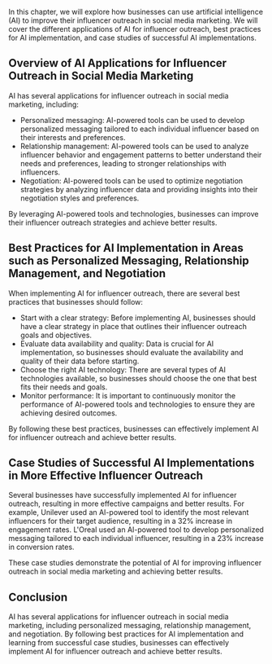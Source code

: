 
In this chapter, we will explore how businesses can use artificial intelligence (AI) to improve their influencer outreach in social media marketing. We will cover the different applications of AI for influencer outreach, best practices for AI implementation, and case studies of successful AI implementations.

Overview of AI Applications for Influencer Outreach in Social Media Marketing
-----------------------------------------------------------------------------

AI has several applications for influencer outreach in social media marketing, including:

* Personalized messaging: AI-powered tools can be used to develop personalized messaging tailored to each individual influencer based on their interests and preferences.
* Relationship management: AI-powered tools can be used to analyze influencer behavior and engagement patterns to better understand their needs and preferences, leading to stronger relationships with influencers.
* Negotiation: AI-powered tools can be used to optimize negotiation strategies by analyzing influencer data and providing insights into their negotiation styles and preferences.

By leveraging AI-powered tools and technologies, businesses can improve their influencer outreach strategies and achieve better results.

Best Practices for AI Implementation in Areas such as Personalized Messaging, Relationship Management, and Negotiation
----------------------------------------------------------------------------------------------------------------------

When implementing AI for influencer outreach, there are several best practices that businesses should follow:

* Start with a clear strategy: Before implementing AI, businesses should have a clear strategy in place that outlines their influencer outreach goals and objectives.
* Evaluate data availability and quality: Data is crucial for AI implementation, so businesses should evaluate the availability and quality of their data before starting.
* Choose the right AI technology: There are several types of AI technologies available, so businesses should choose the one that best fits their needs and goals.
* Monitor performance: It is important to continuously monitor the performance of AI-powered tools and technologies to ensure they are achieving desired outcomes.

By following these best practices, businesses can effectively implement AI for influencer outreach and achieve better results.

Case Studies of Successful AI Implementations in More Effective Influencer Outreach
-----------------------------------------------------------------------------------

Several businesses have successfully implemented AI for influencer outreach, resulting in more effective campaigns and better results. For example, Unilever used an AI-powered tool to identify the most relevant influencers for their target audience, resulting in a 32% increase in engagement rates. L'Oreal used an AI-powered tool to develop personalized messaging tailored to each individual influencer, resulting in a 23% increase in conversion rates.

These case studies demonstrate the potential of AI for improving influencer outreach in social media marketing and achieving better results.

Conclusion
----------

AI has several applications for influencer outreach in social media marketing, including personalized messaging, relationship management, and negotiation. By following best practices for AI implementation and learning from successful case studies, businesses can effectively implement AI for influencer outreach and achieve better results.
